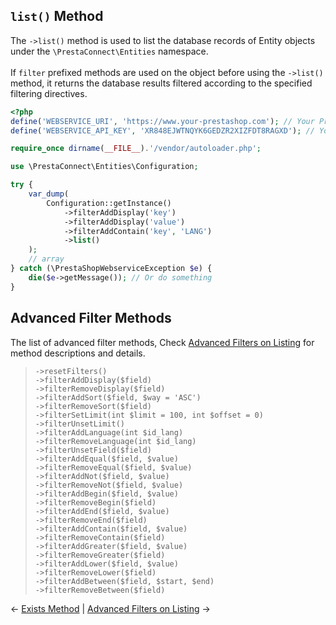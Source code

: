 
## ```list()``` Method
The ```->list()``` method is used to list the database records of Entity objects under the ```\PrestaConnect\Entities``` namespace.<br /><br />
If ```filter``` prefixed methods are used on the object before using the ```->list()``` method, it returns the database results filtered according to the specified filtering directives.

```php
<?php
define('WEBSERVICE_URI', 'https://www.your-prestashop.com'); // Your PrestaShop main url
define('WEBSERVICE_API_KEY', 'XR848EJWTNQYK6GEDZR2XIZFDT8RAGXD'); // Your WebService API Key

require_once dirname(__FILE__).'/vendor/autoloader.php';

use \PrestaConnect\Entities\Configuration;

try {
    var_dump(
        Configuration::getInstance()
            ->filterAddDisplay('key')
            ->filterAddDisplay('value')
            ->filterAddContain('key', 'LANG')
            ->list()
    );
    // array
} catch (\PrestaShopWebserviceException $e) {
    die($e->getMessage()); // Or do something
}
```

## Advanced Filter Methods
The list of advanced filter methods, Check [Advanced Filters on Listing](04-advanced-filters-on-listing.md) for method descriptions and details.
>```->resetFilters()```<br />
>```->filterAddDisplay($field)```<br />
>```->filterRemoveDisplay($field)```<br />
>```->filterAddSort($field, $way = 'ASC')```<br />
>```->filterRemoveSort($field)```<br />
>```->filterSetLimit(int $limit = 100, int $offset = 0)```<br />
>```->filterUnsetLimit()```<br />
>```->filterAddLanguage(int $id_lang)```<br />
>```->filterRemoveLanguage(int $id_lang)```<br />
>```->filterUnsetField($field)```<br />
>```->filterAddEqual($field, $value)```<br />
>```->filterRemoveEqual($field, $value)```<br />
>```->filterAddNot($field, $value)```<br />
>```->filterRemoveNot($field, $value)```<br />
>```->filterAddBegin($field, $value)```<br />
>```->filterRemoveBegin($field)```<br />
>```->filterAddEnd($field, $value)```<br />
>```->filterRemoveEnd($field)```<br />
>```->filterAddContain($field, $value)```<br />
>```->filterRemoveContain($field)```<br />
>```->filterAddGreater($field, $value)```<br />
>```->filterRemoveGreater($field)```<br />
>```->filterAddLower($field, $value)```<br />
>```->filterRemoveLower($field)```<br />
>```->filterAddBetween($field, $start, $end)```<br />
>```->filterRemoveBetween($field)```

&larr; [Exists Method](02-exists-method.md) | [Advanced Filters on Listing](04-advanced-filters-on-listing.md) &rarr;
